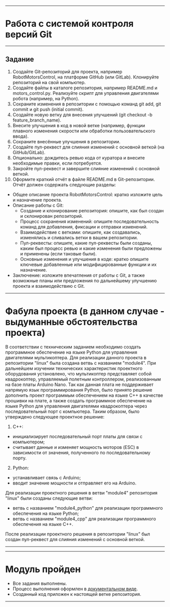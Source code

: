 ___
# Работа с системой контроля версий Git
___
## Задание
1. Создайте Git-репозиторий для проекта, например RobotMotorsControl, на платформе GitHub (или GitLab). Клонируйте репозиторий на свой компьютер.
2. Создайте файлы в каталоге репозитория, например README.md и motors_control.py. Реализуйте скрипт для управления двигателями робота (например, на Python).
3. Сохраните изменения в репозитории с помощью команд git add, git commit и git push (initial commit).
4. Создайте новую ветку для внесения улучшений (git checkout -b feature_branch_name).
5. Внесите улучшения в код в новой ветке (например, функции плавного изменения скорости или обработки пользовательского ввода).
6. Сохраните внесённые улучшения в репозитории.
7. Создайте пул-реквест для слияния изменений с основной веткой (на GitHub/GitLab).
8. Опционально: дождитесь ревью кода от куратора и внесите необходимые правки, если потребуется.
9. Закройте пул-реквест и завершите слияние изменений с основной веткой.
10. Оформите краткий отчёт в файле README.md в Git-репозитории. Отчёт должен содержать следующие разделы:
* Общее описание проекта RobotMotorsControl: кратко изложите цель и назначение проекта.
* Описание работы с Git:
  * Создание и клонирование репозитория: опишите, как был создан и склонирован репозиторий.
  * Процесс сохранения изменений: опишите последовательность команд для добавления, фиксации и отправки изменений.
  * Взаимодействие с ветками: опишите, как создавались, изменялись и сливались ветки в вашем репозитории.
  * Пул-реквесты: опишите, какие пул-реквесты были созданы, каким был процесс ревью и какие изменения были предложены и применены (если таковые были).
  * Основные изменения и улучшения в коде: кратко опишите ключевые добавленные или модифицированные функции и их назначение.
* Заключение: изложите впечатления от работы с Git, а также возможные планы или предложения по дальнейшему улучшению проекта и взаимодействию с Git.
___
# Фабула проекта (в данном случае - выдуманные обстоятельства проекта)
В соответствии с техническим заданием необходимо создать программное обеспечение на языке Python для управления двигателями мультикоптера.
Для реализации данного проекта в репозитории "linux" была создана ветвь с названием "module4". При дальнейшем изучении технических характеристик проектного оборудования установлено, что мультикоптер представляет собой квадрокоптер, управляемый полетным контроллером, реализованным на базе платы Arduino Nano. Так как данная плата не поддерживает напрямую язык программирования Python, было принято решение дополнить проект программым обеспечением на языке C++ в качестве прошивки на плате, а также создать программное обеспечение на языке Python для управления двигателями квадрокоптера через последовательный порт с компьютера.
Таким образом, было утверждено следующее проектное решение:
1. С++:
* инициализирует последовательный порт платы для связи с компьютером;
* считывает данные и изменяет мощность моторов (ESC) в зависимости от значения, полученного по последовательному порту.
2. Python:
* устанавливает связь с Arduino;
* вводит значение мощности и отправляет его на Arduino.

Для реализации проектного решения в ветви "module4" репозитория "linux" были созданы следующие ветви:
* ветвь с названием "module4_python" для реализации программного обеспечения на языке Python;
* ветвь с названием "module4_cpp" для реализации программного обеспечения на языке C++.

После реализации проектного решения в репозитории "linux" был создан пул-реквест для слияния изменений с основной веткой.
___
___
# Модуль пройден
* Все задания выполнены. 
* Процесс выполнения оформлен в [документальном виде](https://github.com/git-skillbox/linux/blob/module3/m3-pw.pdf).
* Созданный код приложен к настоящей ветке репозитория.
___
